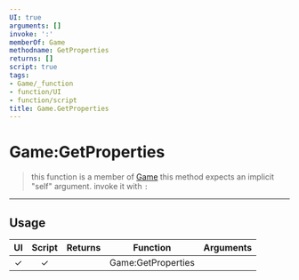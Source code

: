 ```yaml
---
UI: true
arguments: []
invoke: ':'
memberOf: Game
methodname: GetProperties
returns: []
script: true
tags:
- Game/_function
- function/UI
- function/script
title: Game.GetProperties
---
```

# Game:GetProperties
> this function is a member of [Game](civ-6/lua/Game.md)
> this method expects an implicit "self" argument. invoke it with `:`
-----
## Usage
|  UI | Script | Returns | Function | Arguments |
|:---:|:------:|-------:|:--------:|:---------|
|✓|✓||Game:GetProperties||
